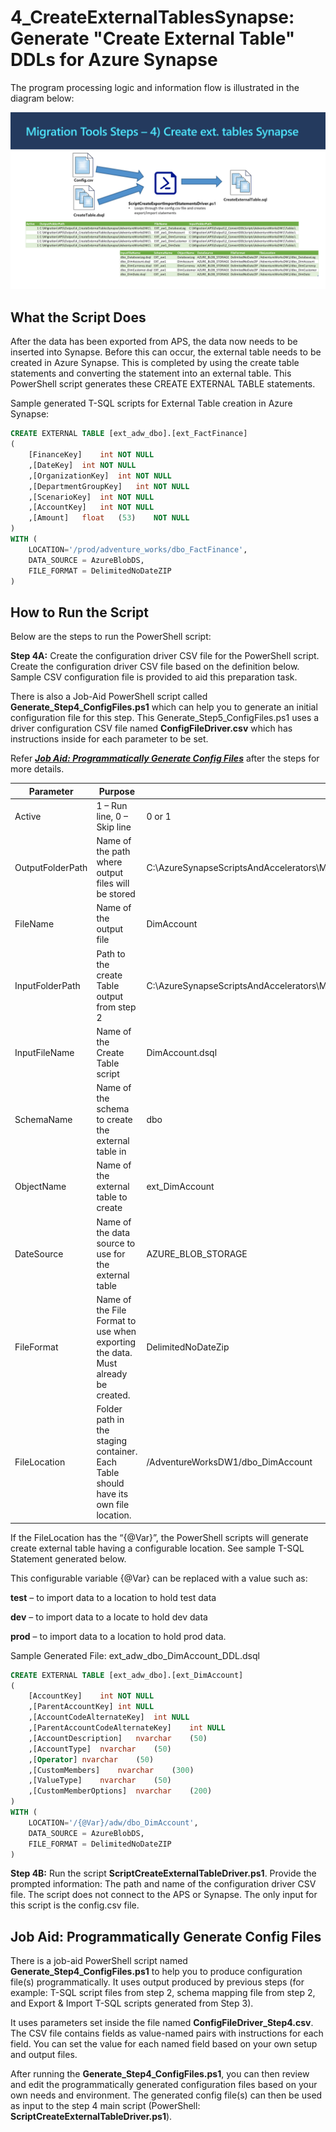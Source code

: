
# **4_CreateExternalTablesSynapse:** Generate "Create External Table" DDLs for Azure Synapse

The program processing logic and information flow is illustrated in the diagram below: 

![Generate T-SQL Scripts for Azure SQLDW External Table Creation DDLs](../Images/4_CreateExternalTablesSynapse_v2.PNG)

## What the Script Does

After the data has been exported from APS, the data now needs to be inserted into Synapse.  Before this can occur, the external table needs to be created in Azure Synapse.  This is completed by using the create table statements and converting the statement into an external table. This PowerShell script generates these CREATE EXTERNAL TABLE statements. 


Sample generated T-SQL scripts for External Table creation in Azure Synapse:  

```sql
CREATE EXTERNAL TABLE [ext_adw_dbo].[ext_FactFinance]
(
	[FinanceKey]	int	NOT NULL 
	,[DateKey]	int	NOT NULL 
	,[OrganizationKey]	int	NOT NULL 
	,[DepartmentGroupKey]	int	NOT NULL 
	,[ScenarioKey]	int	NOT NULL 
	,[AccountKey]	int	NOT NULL 
	,[Amount]	float	(53)	NOT NULL 
)
WITH (  
	LOCATION='/prod/adventure_works/dbo_FactFinance',  
	DATA_SOURCE = AzureBlobDS,  
	FILE_FORMAT = DelimitedNoDateZIP
)
```



## **How to Run the Script** ##

Below are the steps to run the PowerShell script: 

**Step 4A:** Create the configuration driver CSV file for the PowerShell script. 
Create the configuration driver CSV file based on the definition below. Sample CSV configuration file is provided to aid this preparation task. 

There is also a Job-Aid PowerShell script called **Generate_Step4_ConfigFiles.ps1** which can help you to generate an initial configuration file for this step. This Generate_Step5_ConfigFiles.ps1 uses a driver configuration CSV file named **ConfigFileDriver.csv** which has instructions inside for each parameter to be set. 

Refer ***[Job Aid: Programmatically Generate Config Files](#job-aid:-programmatically-generate-config-files)*** after the steps for more details.


| **Parameter**    | **Purpose**                                                  | **Value (Sample)**                                           |
| ---------------- | ------------------------------------------------------------ | ------------------------------------------------------------ |
| Active           | 1 – Run line, 0 – Skip line                                  | 0 or 1                                                       |
| OutputFolderPath | Name of the path where output  files will be stored          | C:\AzureSynapseScriptsAndAccelerators\Migration\APS\Output\4_CreateExternalTablesSynapse\AdventureWorksDW1\ |
| FileName         | Name of the output file                                      | DimAccount                                                   |
| InputFolderPath  | Path to the create Table output  from step 2                 | C:\AzureSynapseScriptsAndAccelerators\Migration\APS\Output\2_ConvertDDLScripts\AdventureWorksDW1\Tables\ |
| InputFileName    | Name of the Create Table script                              | DimAccount.dsql                                              |
| SchemaName       | Name of the schema to create the  external table in          | dbo                                                          |
| ObjectName       | Name of the external table to  create                        | ext_DimAccount                                               |
| DateSource       | Name of the data source to use  for the external table       | AZURE_BLOB_STORAGE                                           |
| FileFormat       | Name of the File Format to use  when exporting the data. Must already be created. | DelimitedNoDateZip                                           |
| FileLocation     | Folder path in the staging  container. Each Table should have its  own file location. | /AdventureWorksDW1/dbo_DimAccount                            |


If the FileLocation has the “{@Var}”, the PowerShell scripts will generate create external table having a configurable location. See sample T-SQL Statement generated below. 

This configurable variable {@Var} can be replaced with a value such as: 

**test** – to import data to a location to hold test data

**dev** – to import data to a locate to hold dev data

**prod** – to import data to a location to hold prod data. 

Sample Generated File: ext_adw_dbo_DimAccount_DDL.dsql 

```sql
CREATE EXTERNAL TABLE [ext_adw_dbo].[ext_DimAccount]
(
	[AccountKey]	int	NOT NULL 
	,[ParentAccountKey]	int	NULL 
	,[AccountCodeAlternateKey]	int	NULL 
	,[ParentAccountCodeAlternateKey]	int NULL 
	,[AccountDescription]	nvarchar	(50)	
	,[AccountType]	nvarchar	(50)
    ,[Operator]	nvarchar	(50)
	,[CustomMembers]	nvarchar	(300)		
    ,[ValueType]	nvarchar	(50)
	,[CustomMemberOptions]	nvarchar	(200)	
)
WITH (  
	LOCATION='/{@Var}/adw/dbo_DimAccount',  
	DATA_SOURCE = AzureBlobDS,  
	FILE_FORMAT = DelimitedNoDateZIP
)
```

**Step 4B:** Run the script **ScriptCreateExternalTableDriver.ps1**. Provide the prompted information: The path and name of the configuration driver CSV file. The script does not connect to the APS or Synapse. The only input for this script is the config.csv file. 



## Job Aid: Programmatically Generate Config Files

There is a job-aid PowerShell script named **Generate_Step4_ConfigFiles.ps1** to help you to produce configuration file(s) programmatically. It uses output produced by previous steps (for example: T-SQL script files from step 2, schema mapping file from step 2, and Export & Import T-SQL scripts generated from Step 3). 

It uses parameters set inside the file named **ConfigFileDriver_Step4.csv**. The CSV file contains fields as value-named pairs with instructions for each field. You can set the value for each named field based on your own setup and output files. 

After running the **Generate_Step4_ConfigFiles.ps1**, you can then review and edit the programmatically generated configuration files based on your own needs and environment. The generated config file(s) can then be used as input to the step 4 main script (PowerShell: **ScriptCreateExternalTableDriver.ps1**).

